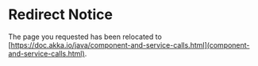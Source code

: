 # Redirect Notice

The page you requested has been relocated to [https://doc.akka.io/java/component-and-service-calls.html](component-and-service-calls.html).